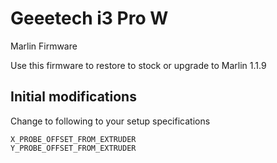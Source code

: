# Geeetech i3 Pro W
 Marlin Firmware
 
 Use this firmware to restore to stock or upgrade to Marlin 1.1.9
 
## Initial modifications
 Change to following to your setup specifications

	X_PROBE_OFFSET_FROM_EXTRUDER 
	Y_PROBE_OFFSET_FROM_EXTRUDER


 
